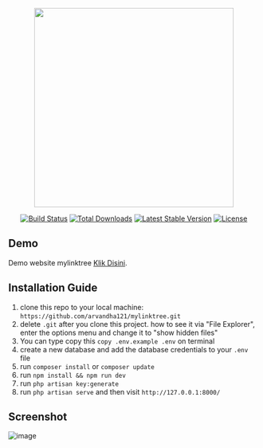 <p align="center"><a href="https://laravel.com" target="_blank"><img src="https://raw.githubusercontent.com/laravel/art/master/logo-lockup/5%20SVG/2%20CMYK/1%20Full%20Color/laravel-logolockup-cmyk-red.svg" width="400"></a></p>

<p align="center">
<a href="https://travis-ci.org/laravel/framework"><img src="https://travis-ci.org/laravel/framework.svg" alt="Build Status"></a>
<a href="https://packagist.org/packages/laravel/framework"><img src="https://img.shields.io/packagist/dt/laravel/framework" alt="Total Downloads"></a>
<a href="https://packagist.org/packages/laravel/framework"><img src="https://img.shields.io/packagist/v/laravel/framework" alt="Latest Stable Version"></a>
<a href="https://packagist.org/packages/laravel/framework"><img src="https://img.shields.io/packagist/l/laravel/framework" alt="License"></a>
</p>

## Demo

Demo website mylinktree [Klik Disini](https://arvandhaa.my.id/).

## Installation Guide

1. clone this repo to your local machine: `https://github.com/arvandha121/mylinktree.git`
2. delete `.git` after you clone this project. how to see it via "File Explorer", enter the options menu and change it to "show hidden files"
3. You can type copy this `copy .env.example .env` on terminal
4. create a new database and add the database credentials to your `.env` file
5. run `composer install` or `composer update`
6. run `npm install && npm run dev`
7. run `php artisan key:generate`
9. run `php artisan serve` and then visit `http://127.0.0.1:8000/`

## Screenshot

![image](https://github.com/arvandha121/mylinktree/assets/85327119/26dc6457-14db-4c32-a02d-bf3a3a496d90)
